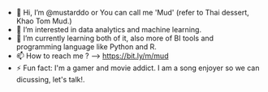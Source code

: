 - 👋 Hi, I’m @mustarddo or You can call me 'Mud' (refer to Thai dessert, Khao Tom Mud.)
- 👀 I’m interested in data analytics and machine learning.
- 🌱 I’m currently learning both of it, also more of BI tools and programming language like Python and R.
- 📫 How to reach me ? --> https://bit.ly/m/mud
- ⚡ Fun fact: I'm a gamer and movie addict. I am a song enjoyer so we can dicussing, let's talk!.


